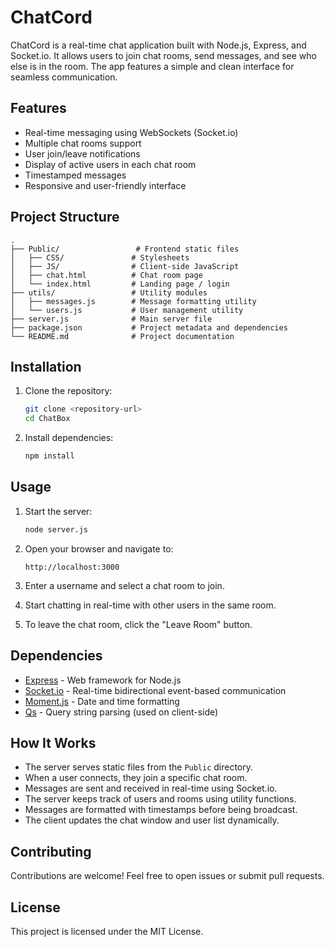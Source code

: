 # ChatCord

ChatCord is a real-time chat application built with Node.js, Express, and Socket.io. It allows users to join chat rooms, send messages, and see who else is in the room. The app features a simple and clean interface for seamless communication.

## Features

- Real-time messaging using WebSockets (Socket.io)
- Multiple chat rooms support
- User join/leave notifications
- Display of active users in each chat room
- Timestamped messages
- Responsive and user-friendly interface

## Project Structure

```
.
├── Public/                 # Frontend static files
│   ├── CSS/               # Stylesheets
│   ├── JS/                # Client-side JavaScript
│   ├── chat.html          # Chat room page
│   └── index.html         # Landing page / login
├── utils/                 # Utility modules
│   ├── messages.js        # Message formatting utility
│   └── users.js           # User management utility
├── server.js              # Main server file
├── package.json           # Project metadata and dependencies
└── README.md              # Project documentation
```

## Installation

1. Clone the repository:

   ```bash
   git clone <repository-url>
   cd ChatBox
   ```

2. Install dependencies:

   ```bash
   npm install
   ```

## Usage

1. Start the server:

   ```bash
   node server.js
   ```

2. Open your browser and navigate to:

   ```
   http://localhost:3000
   ```

3. Enter a username and select a chat room to join.

4. Start chatting in real-time with other users in the same room.

5. To leave the chat room, click the "Leave Room" button.

## Dependencies

- [Express](https://expressjs.com/) - Web framework for Node.js
- [Socket.io](https://socket.io/) - Real-time bidirectional event-based communication
- [Moment.js](https://momentjs.com/) - Date and time formatting
- [Qs](https://github.com/ljharb/qs) - Query string parsing (used on client-side)

## How It Works

- The server serves static files from the `Public` directory.
- When a user connects, they join a specific chat room.
- Messages are sent and received in real-time using Socket.io.
- The server keeps track of users and rooms using utility functions.
- Messages are formatted with timestamps before being broadcast.
- The client updates the chat window and user list dynamically.

## Contributing

Contributions are welcome! Feel free to open issues or submit pull requests.

## License

This project is licensed under the MIT License.
